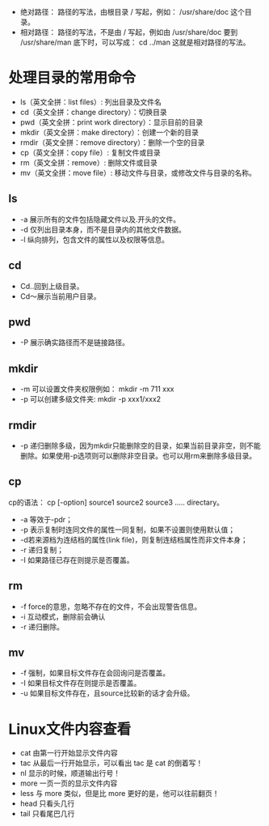 - 绝对路径：
路径的写法，由根目录 / 写起，例如： /usr/share/doc 这个目录。
- 相对路径：
路径的写法，不是由 / 写起，例如由 /usr/share/doc 要到 /usr/share/man 底下时，可以写成： cd ../man 这就是相对路径的写法。
# 处理目录的常用命令

- ls（英文全拼：list files）: 列出目录及文件名
- cd（英文全拼：change directory）：切换目录
- pwd（英文全拼：print work directory）：显示目前的目录
- mkdir（英文全拼：make directory）：创建一个新的目录
- rmdir（英文全拼：remove directory）：删除一个空的目录
- cp（英文全拼：copy file）: 复制文件或目录
- rm（英文全拼：remove）: 删除文件或目录
- mv（英文全拼：move file）: 移动文件与目录，或修改文件与目录的名称。
## ls

- -a 展示所有的文件包括隐藏文件以及.开头的文件。
- -d 仅列出目录本身，而不是目录内的其他文件数据。
- -l 纵向排列，包含文件的属性以及权限等信息。
## cd

- Cd..回到上级目录。
- Cd～展示当前用户目录。
## pwd

- -P 展示确实路径而不是链接路径。
## mkdir

- -m 可以设置文件夹权限例如： mkdir -m 711 xxx
- -p 可以创建多级文件夹: mkdir -p xxx1/xxx2
## rmdir

- -p 递归删除多级，因为mkdir只能删除空的目录，如果当前目录非空，则不能删除。如果使用-p选项则可以删除非空目录。也可以用rm来删除多级目录。
## cp
cp的语法：
cp [-option] source1 source2 source3 ….. directary。

- -a 等效于-pdr；
- -p 表示复制时连同文件的属性一同复制，如果不设置则使用默认值；
- -d若来源档为连结档的属性(link file)，则复制连结档属性而非文件本身；
- -r 递归复制；
- -I 如果路径已存在则提示是否覆盖。
## rm

- -f force的意思，忽略不存在的文件，不会出现警告信息。
- -i 互动模式，删除前会确认
- -r 递归删除。
## mv

- -f 强制，如果目标文件存在会回询问是否覆盖。
- -I 如果目标文件存在则提示是否覆盖。
- -u 如果目标文件存在，且source比较新的话才会升级。
# Linux文件内容查看

- cat  由第一行开始显示文件内容
- tac  从最后一行开始显示，可以看出 tac 是 cat 的倒着写！
- nl   显示的时候，顺道输出行号！
- more 一页一页的显示文件内容
- less 与 more 类似，但是比 more 更好的是，他可以往前翻页！
- head 只看头几行
- tail 只看尾巴几行
